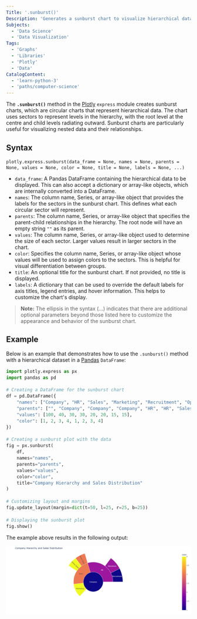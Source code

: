 ```yaml
---
Title: '.sunburst()'
Description: 'Generates a sunburst chart to visualize hierarchical data using nested circular sectors.'
Subjects:
  - 'Data Science'
  - 'Data Visualization'
Tags:
  - 'Graphs'
  - 'Libraries'
  - 'Plotly'
  - 'Data'
CatalogContent:
  - 'learn-python-3'
  - 'paths/computer-science'
---
```


The **`.sunburst()`** method in the [Plotly](https://www.codecademy.com/resources/docs/plotly) `express` module creates sunburst charts, which are circular charts that represent hierarchical data. The chart uses sectors to represent levels in the hierarchy, with the root level at the centre and child levels radiating outward. Sunburst charts are particularly useful for visualizing nested data and their relationships.

## Syntax

```pseudo
plotly.express.sunburst(data_frame = None, names = None, parents = None, values = None, color = None, title = None, labels = None, ...)
```

- `data_frame`: A Pandas DataFrame containing the hierarchical data to be displayed. This can also accept a dictionary or array-like objects, which are internally converted into a DataFrame.
- `names`: The column name, Series, or array-like object that provides the labels for the sectors in the sunburst chart. This defines what each circular sector will represent.
- `parents`: The column name, Series, or array-like object that specifies the parent-child relationships in the hierarchy. The root node will have an empty string `""` as its parent.
- `values`: The column name, Series, or array-like object used to determine the size of each sector. Larger values result in larger sectors in the chart.
- `color`: Specifies the column name, Series, or array-like object whose values will be used to assign colors to the sectors. This is helpful for visual differentiation between groups.
- `title`: An optional title for the sunburst chart. If not provided, no title is displayed.
- `labels`: A dictionary that can be used to override the default labels for axis titles, legend entries, and hover information. This helps to customize the chart's display.

> **Note:** The ellipsis in the syntax (...) indicates that there are additional optional parameters beyond those listed here to customize the appearance and behavior of the sunburst chart.

## Example

Below is an example that demonstrates how to use the `.sunburst()` method with a hierarchical dataset in a [Pandas](https://www.codecademy.com/resources/docs/pandas) `DataFrame`:

```py
import plotly.express as px
import pandas as pd

# Creating a DataFrame for the sunburst chart
df = pd.DataFrame({
    "names": ["Company", "HR", "Sales", "Marketing", "Recruitment", "Operations", "Direct Sales", "Online Sales"],
    "parents": ["", "Company", "Company", "Company", "HR", "HR", "Sales", "Sales"],
    "values": [100, 40, 30, 30, 20, 20, 15, 15],
    "color": [1, 2, 3, 4, 1, 2, 3, 4]
})

# Creating a sunburst plot with the data
fig = px.sunburst(
    df,
    names="names",
    parents="parents",
    values="values",
    color="color",
    title="Company Hierarchy and Sales Distribution"
)

# Customizing layout and margins
fig.update_layout(margin=dict(t=50, l=25, r=25, b=25))

# Displaying the sunburst plot
fig.show()
```

The example above results in the following output:

![The output for the example above](https://raw.githubusercontent.com/Codecademy/docs/main/media/sunburst-plotly.png)
